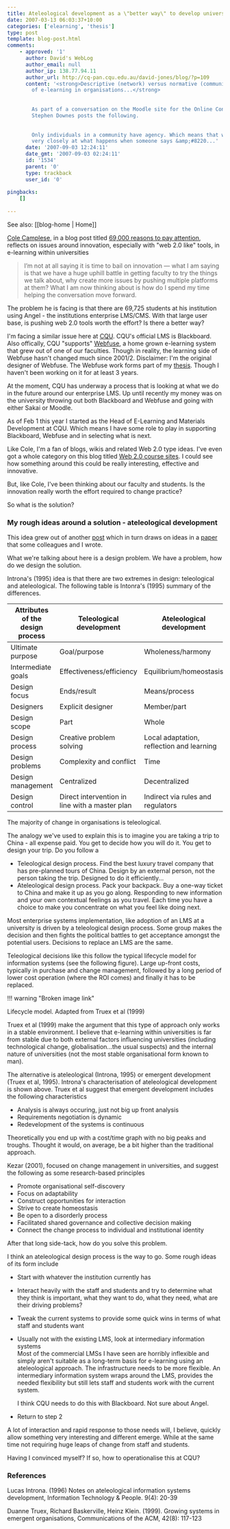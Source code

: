 ```yaml
---
title: Ateleological development as a \"better way\" to develop university e-learning systems
date: 2007-03-13 06:03:37+10:00
categories: ['elearning', 'thesis']
type: post
template: blog-post.html
comments:
    - approved: '1'
      author: David's WebLog
      author_email: null
      author_ip: 138.77.94.11
      author_url: http://cq-pan.cqu.edu.au/david-jones/blog/?p=109
      content: '<strong>Descriptive (network) versus normative (community) based development
        of e-learning in organisations...</strong>
    
    
        As part of a conversation on the Moodle site for the Online Connectivism Conference
        Stephen Downes posts the following.
    
    
        Only individuals in a community have agency. Which means that we need to look
        very closely at what happens when someone says &amp;#8220...'
      date: '2007-09-03 12:24:11'
      date_gmt: '2007-09-03 02:24:11'
      id: '1534'
      parent: '0'
      type: trackback
      user_id: '0'
    
pingbacks:
    []
    
---
```


See also: [[blog-home | Home]]

[Cole Camplese](http://camplesegroup.com/blog/?page_id=68), in a blog post titled [69,000 reasons to pay attention](http://camplesegroup.com/blog/?p=623), reflects on issues around innovation, especially with "web 2.0 like" tools, in e-learning within universities

> I’m not at all saying it is time to bail on innovation — what I am saying is that we have a huge uphill battle in getting faculty to try the things we talk about, why create more issues by pushing multiple platforms at them? What I am now thinking about is how do I spend my time helping the conversation move forward.

The problem he is facing is that there are 69,725 students at his institution using Angel - the institutions enterprise LMS/CMS. With that large user base, is pushing web 2.0 tools worth the effort? Is there a better way?

I'm facing a similar issue here at [CQU](http://www.cqu.edu.au/). CQU's official LMS is Blackboard. Also offically, CQU "supports" [Webfuse](http://webfuse.cqu.edu.au/), a home grown e-learning system that grew out of one of our faculties. Though in reality, the learning side of Webfuse hasn't changed much since 2001/2. Disclaimer: I'm the original designer of Webfuse. The Webfuse work forms part of my [thesis](http://cq-pan.cqu.edu.au/david-jones/Projects/Masters/). Though I haven't been working on it for at least 3 years.

At the moment, CQU has underway a process that is looking at what we do in the future around our enterprise LMS. Up until recently my money was on the university throwing out both Blackboard and Webfuse and going with either Sakai or Moodle.

As of Feb 1 this year I started as the Head of E-Learning and Materials Development at CQU. Which means I have some role to play in supporting Blackboard, Webfuse and in selecting what is next.

Like Cole, I'm a fan of blogs, wikis and related Web 2.0 type ideas. I've even got a whole category on this blog titled [Web 2.0 course sites](http://cq-pan.cqu.edu.au/david-jones/blog/?cat=9). I could see how something around this could be really interesting, effective and innovative.

But, like Cole, I've been thinking about our faculty and students. Is the innovation really worth the effort required to change practice?

So what is the solution?

### My rough ideas around a solution - ateleological development

This idea grew out of another [post](http://cq-pan.cqu.edu.au/david-jones/blog/?p=99) which in turn draws on ideas in a [paper](http://cq-pan.cqu.edu.au/david-jones/Publications/Papers_and_Books/Brake/) that some colleagues and I wrote.

What we're talking about here is a design problem. We have a problem, how do we design the solution.

Introna's (1995) idea is that there are two extremes in design: teleological and ateleological. The following table is Intonra's (1995) summary of the differences.

| Attributes of the design process | Teleological development | Ateleological development |
| --- | --- | --- |
| Ultimate purpose | Goal/purpose | Wholeness/harmony |
| Intermediate goals | Effectiveness/efficiency | Equilibrium/homeostasis |
| Design focus | Ends/result | Means/process |
| Designers | Explicit designer | Member/part |
| Design scope | Part | Whole |
| Design process | Creative problem solving | Local adaptation, reflection and learning |
| Design problems | Complexity and conflict | Time |
| Design management | Centralized | Decentralized |
| Design control | Direct intervention in line with a master plan | Indirect via rules and regulators |

The majority of change in organisations is teleological.

The analogy we've used to explain this is to imagine you are taking a trip to China - all expense paid. You get to decide how you will do it. You get to design your trip. Do you follow a

- Teleological design process. Find the best luxury travel company that has pre-planned tours of China. Design by an external person, not the person taking the trip. Designed to do it efficiently...
- Ateleological design process. Pack your backpack. Buy a one-way ticket to China and make it up as you go along. Responding to new information and your own contextual feelings as you travel. Each time you have a choice to make you concentrate on what you feel like doing next.

Most enterprise systems implementation, like adoption of an LMS at a university is driven by a teleological design process. Some group makes the decision and then fights the political battles to get acceptance amongst the potential users. Decisions to replace an LMS are the same.

Teleological decisions like this follow the typical lifecycle model for information systems (see the following figure). Large up-front costs, typically in purchase and change management, followed by a long period of lower cost operation (where the ROI comes) and finally it has to be replaced.

!!! warning "Broken image link"

Lifecycle model. Adapted from Truex et al (1999)

Truex et al (1999) make the argument that this type of approach only works in a stable environment. I believe that e-learning within universities is far from stable due to both external factors influencing universities (including technological change, globalisation...the usual suspects) and the internal nature of universities (not the most stable organisational form known to man).

The alternative is ateleological (Introna, 1995) or emergent development (Truex et al, 1995). Introna's characterisation of ateleological development is shown above. Truex et al suggest that emergent development includes the following characteristics

- Analysis is always occuring, just not big up front analysis
- Requirements negotiation is dynamic
- Redevelopment of the systems is continuous

Theoretically you end up with a cost/time graph with no big peaks and troughs. Thought it would, on average, be a bit higher than the traditional approach.

Kezar (2001), focused on change management in universities, and suggest the following as some research-based principles

- Promote organisational self-discovery
- Focus on adaptability
- Construct opportunities for interaction
- Strive to create homeostasis
- Be open to a disorderly process
- Facilitated shared governance and collective decision making
- Connect the change process to individual and institutional identity

After that long side-tack, how do you solve this problem.

I think an ateleological design process is the way to go. Some rough ideas of its form include

- Start with whatever the institution currently has
- Interact heavily with the staff and students and try to determine what they think is important, what they want to do, what they need, what are their driving problems?
- Tweak the current systems to provide some quick wins in terms of what staff and students want
- Usually not with the existing LMS, look at intermediary information systems  
    Most of the commercial LMSs I have seen are horribly inflexible and simply aren't suitable as a long-term basis for e-learning using an ateleological approach. The infrastructure needs to be more flexible. An intermediary information system wraps around the LMS, provides the needed flexibility but still lets staff and students work with the current system.  
      
    I think CQU needs to do this with Blackboard. Not sure about Angel.
- Return to step 2

A lot of interaction and rapid response to those needs will, I believe, quickly allow something very interesting and different emerge. While at the same time not requiring huge leaps of change from staff and students.

Having I convinced myself? If so, how to operationalise this at CQU?

### References

Lucas Introna. (1996) Notes on ateleological information systems development, Information Technology & People. 9(4): 20-39

Duanne Truex, Richard Baskerville, Heinz Klein. (1999). Growing systems in emergent organisations, Communications of the ACM, 42(8): 117-123